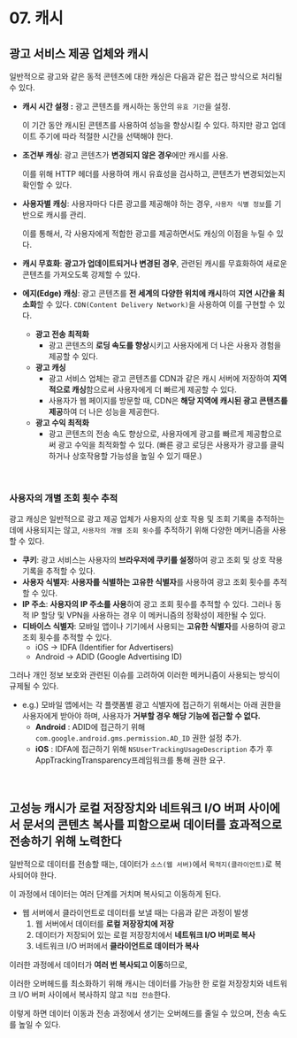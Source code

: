 # 07. 캐시

## **광고 서비스 제공 업체와 캐시**

일반적으로 광고와 같은 동적 콘텐츠에 대한 캐싱은 다음과 같은 접근 방식으로 처리될 수 있다.
- **캐시 시간 설정 :** 광고 콘텐츠를 캐시하는 동안의 `유효 기간`을 설정.
        
    이 기간 동안 캐시된 콘텐츠를 사용하여 성능을 향상시킬 수 있다. 하지만 광고 업데이트 주기에 따라 적절한 시간을 선택해야 한다.
        
- **조건부 캐싱**: 광고 콘텐츠가 **변경되지 않은 경우**에만 캐시를 사용.
        
    이를 위해 HTTP 헤더를 사용하여 캐시 유효성을 검사하고, 콘텐츠가 변경되었는지 확인할 수 있다.
        
- **사용자별 캐싱**: 사용자마다 다른 광고를 제공해야 하는 경우, `사용자 식별 정보`를 기반으로 캐시를 관리. 
        
    이를 통해서, 각 사용자에게 적합한 광고를 제공하면서도 캐싱의 이점을 누릴 수 있다.
        
- **캐시 무효화**: **광고가 업데이트되거나 변경된 경우**, 관련된 캐시를 무효화하여 새로운 콘텐츠를 가져오도록 강제할 수 있다.
- **에지(Edge) 캐싱**: 광고 콘텐츠를 **전 세계의 다양한 위치에 캐시**하여 **지연 시간을 최소화**할 수 있다. `CDN(Content Delivery Network)`을 사용하여 이를 구현할 수 있다.
    - **광고 전송 최적화**
        - 광고 콘텐츠의 **로딩 속도를 향상**시키고 사용자에게 더 나은 사용자 경험을 제공할 수 있다.
    - **광고 캐싱**
        - 광고 서비스 업체는 광고 콘텐츠를 CDN과 같은 캐시 서버에 저장하여 **지역적으로 캐싱**함으로써 사용자에게 더 빠르게 제공할 수 있다.
        - 사용자가 웹 페이지를 방문할 때, CDN은 **해당 지역에 캐시된 광고 콘텐츠를 제공**하여 더 나은 성능을 제공한다.
    - **광고 수익 최적화**
        - 광고 콘텐츠의 전송 속도 향상으로, 사용자에게 광고를 빠르게 제공함으로써 광고 수익을 최적화할 수 있다. (빠른 광고 로딩은 사용자가 광고를 클릭하거나 상호작용할 가능성을 높일 수 있기 때문.)

<br>

### 사용자의 개별 조회 횟수 추적

광고 캐싱은 일반적으로 광고 제공 업체가 사용자의 상호 작용 및 조회 기록을 추적하는 데에 사용되지는 않고, `사용자의 개별 조회 횟수`를 추적하기 위해 다양한 메커니즘을 사용할 수 있다.

- **쿠키**: 광고 서비스는 사용자의 **브라우저에 쿠키를 설정**하여 광고 조회 및 상호 작용 기록을 추적할 수 있다.
- **사용자 식별자**: **사용자를 식별하는 고유한 식별자**를 사용하여 광고 조회 횟수를 추적할 수 있다.
- **IP 주소**: **사용자의 IP 주소를 사용**하여 광고 조회 횟수를 추적할 수 있다. 그러나 동적 IP 할당 및 VPN을 사용하는 경우 이 메커니즘의 정확성이 제한될 수 있다.
- **디바이스 식별자**: 모바일 앱이나 기기에서 사용되는 **고유한 식별자**를 사용하여 광고 조회 횟수를 추적할 수 있다.
    - iOS → IDFA (Identifier for Advertisers)
    - Android → ADID (Google Advertising ID)

그러나 개인 정보 보호와 관련된 이슈를 고려하여 이러한 메커니즘이 사용되는 방식이 규제될 수 있다.

- e.g.) 모바일 앱에서는 각 플랫폼별 광고 식별자에 접근하기 위해서는 아래 권한을 사용자에게 받아야 하며, 사용자가 **거부할 경우 해당 기능에 접근할 수 없다.**
    - **Android** : ADID에 접근하기 위해 `com.google.android.gms.permission.AD_ID` 권한 설정 추가.
    - **iOS** : IDFA에 접근하기 위해 `NSUserTrackingUsageDescription` 추가 후 AppTrackingTransparency프레임워크를 통해 권한 요구.

<br>

## 고성능 캐시가 로컬 저장장치와 네트워크 I/O 버퍼 사이에서 문서의 콘텐츠 복사를 피함으로써 데이터를 효과적으로 전송하기 위해 노력한다

일반적으로 데이터를 전송할 때는, 데이터가 `소스(웹 서버)`에서 `목적지(클라이언트)`로 복사되어야 한다.

이 과정에서 데이터는 여러 단계를 거치며 복사되고 이동하게 된다.

- 웹 서버에서 클라이언트로 데이터를 보낼 때는 다음과 같은 과정이 발생
    1. 웹 서버에서 데이터를 **로컬 저장장치에 저장**
    2. 데이터가 저장되어 있는 로컬 저장장치에서 **네트워크 I/O 버퍼로 복사**
    3. 네트워크 I/O 버퍼에서 **클라이언트로 데이터가 복사**

이러한 과정에서 데이터가 **여러 번 복사되고 이동**하므로,

이러한 오버헤드를 최소화하기 위해 캐시는 데이터를 가능한 한 로컬 저장장치와 네트워크 I/O 버퍼 사이에서 복사하지 않고 `직접 전송`한다.

이렇게 하면 데이터 이동과 전송 과정에서 생기는 오버헤드를 줄일 수 있으며, 전송 속도를 높일 수 있다.
